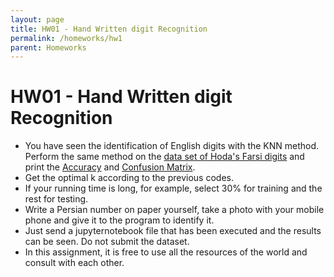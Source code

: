 ```yaml
---
layout: page
title: HW01 - Hand Written digit Recognition
permalink: /homeworks/hw1
parent: Homeworks
---
```


# HW01 - Hand Written digit Recognition


- You have seen the identification of English digits with the KNN method. Perform the same method on the [data set of Hoda's Farsi digits](http://farsiocr.ir/%D9%85%D8%AC%D9%85%D9%88%D8%B9%D9%87-%D8%AF%D8%A7%D8%AF%D9%87/%D9%85%D8%AC%D9%85%D9%88%D8%B9%D9%87-%D8%A7%D8%B1%D9%82%D8%A7%D9%85-%D8%AF%D8%B3%D8%AA%D9%86%D9%88%DB%8C%D8%B3-%D9%87%D8%AF%DB%8C/) and print the [Accuracy](https://en.wikipedia.org/wiki/Precision_and_recall) and [Confusion Matrix](https://virgool.io/@alifallahi/%D8%A2%D9%85%D9%88%D8%B2%D8%B4-%D9%85%D8%B1%D8%AD%D9%84%D9%87-%D8%A8%D9%87-%D9%85%D8%B1%D8%AD%D9%84%D9%87-%D9%88-%D8%A8%D8%A7-%D9%85%D8%AB%D8%A7%D9%84-%D8%B3%D8%A7%D8%AE%D8%AA-%D9%85%D8%A7%D8%AA%D8%B1%DB%8C%D8%B3-%D8%AF%D8%B1%D9%87%D9%85-%D8%B1%DB%8C%D8%AE%D8%AA%DA%AF%DB%8C-confusion-matrix-%D8%AF%D8%B1-%D9%85%D8%B3%D8%A7%DB%8C%D9%84-%D8%B7%D8%A8%D9%82%D9%87-%D8%A8%D9%86%D8%AF%DB%8C-%DA%86%D9%86%D8%AF-%DA%A9%D9%84%D8%A7%D8%B3%D9%87-amiayditxicl).
- Get the optimal k according to the previous codes.
- If your running time is long, for example, select 30% for training and the rest for testing.
- Write a Persian number on paper yourself, take a photo with your mobile phone and give it to the program to identify it.
- Just send a jupyternotebook file that has been executed and the results can be seen. Do not submit the dataset.
- In this assignment, it is free to use all the resources of the world and consult with each other.
